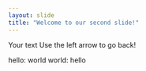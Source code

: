 ```yaml
---
layout: slide
title: "Welcome to our second slide!"
---
```

Your text
Use the left arrow to go back!

hello: world
world: hello

